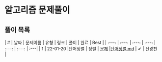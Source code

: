 # 알고리즘 문제풀이

## 풀이 목록

| # | 날짜 | 문제이름 | 유형 | 링크 | 풀이 | 완료 | Best |
| :---: | :---: | :---: | :---: | :---: | :---: | :---|
| 1 | 22-01-20 |단어정렬 | 정렬 | [문제](https://www.acmicpc.net/problem/1181) |[단어정렬.md](https://kdt-gitlab.elice.io/eunhyekim1223/codingtest-study/-/blob/master/GwangCheon/%EB%8B%A8%EC%96%B4%20%EC%A0%95%EB%A0%AC.md) | ✔ | 신광천 |
